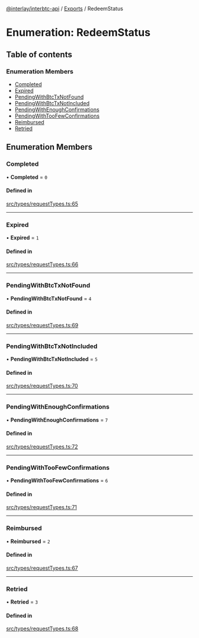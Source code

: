 [@interlay/interbtc-api](../README.md) / [Exports](../modules.md) / RedeemStatus

# Enumeration: RedeemStatus

## Table of contents

### Enumeration Members

- [Completed](RedeemStatus.md#completed)
- [Expired](RedeemStatus.md#expired)
- [PendingWithBtcTxNotFound](RedeemStatus.md#pendingwithbtctxnotfound)
- [PendingWithBtcTxNotIncluded](RedeemStatus.md#pendingwithbtctxnotincluded)
- [PendingWithEnoughConfirmations](RedeemStatus.md#pendingwithenoughconfirmations)
- [PendingWithTooFewConfirmations](RedeemStatus.md#pendingwithtoofewconfirmations)
- [Reimbursed](RedeemStatus.md#reimbursed)
- [Retried](RedeemStatus.md#retried)

## Enumeration Members

### <a id="completed" name="completed"></a> Completed

• **Completed** = ``0``

#### Defined in

[src/types/requestTypes.ts:65](https://github.com/interlay/interbtc-api/blob/1c0379f56248ac2da57930d5704199f69f941aa8/src/types/requestTypes.ts#L65)

___

### <a id="expired" name="expired"></a> Expired

• **Expired** = ``1``

#### Defined in

[src/types/requestTypes.ts:66](https://github.com/interlay/interbtc-api/blob/1c0379f56248ac2da57930d5704199f69f941aa8/src/types/requestTypes.ts#L66)

___

### <a id="pendingwithbtctxnotfound" name="pendingwithbtctxnotfound"></a> PendingWithBtcTxNotFound

• **PendingWithBtcTxNotFound** = ``4``

#### Defined in

[src/types/requestTypes.ts:69](https://github.com/interlay/interbtc-api/blob/1c0379f56248ac2da57930d5704199f69f941aa8/src/types/requestTypes.ts#L69)

___

### <a id="pendingwithbtctxnotincluded" name="pendingwithbtctxnotincluded"></a> PendingWithBtcTxNotIncluded

• **PendingWithBtcTxNotIncluded** = ``5``

#### Defined in

[src/types/requestTypes.ts:70](https://github.com/interlay/interbtc-api/blob/1c0379f56248ac2da57930d5704199f69f941aa8/src/types/requestTypes.ts#L70)

___

### <a id="pendingwithenoughconfirmations" name="pendingwithenoughconfirmations"></a> PendingWithEnoughConfirmations

• **PendingWithEnoughConfirmations** = ``7``

#### Defined in

[src/types/requestTypes.ts:72](https://github.com/interlay/interbtc-api/blob/1c0379f56248ac2da57930d5704199f69f941aa8/src/types/requestTypes.ts#L72)

___

### <a id="pendingwithtoofewconfirmations" name="pendingwithtoofewconfirmations"></a> PendingWithTooFewConfirmations

• **PendingWithTooFewConfirmations** = ``6``

#### Defined in

[src/types/requestTypes.ts:71](https://github.com/interlay/interbtc-api/blob/1c0379f56248ac2da57930d5704199f69f941aa8/src/types/requestTypes.ts#L71)

___

### <a id="reimbursed" name="reimbursed"></a> Reimbursed

• **Reimbursed** = ``2``

#### Defined in

[src/types/requestTypes.ts:67](https://github.com/interlay/interbtc-api/blob/1c0379f56248ac2da57930d5704199f69f941aa8/src/types/requestTypes.ts#L67)

___

### <a id="retried" name="retried"></a> Retried

• **Retried** = ``3``

#### Defined in

[src/types/requestTypes.ts:68](https://github.com/interlay/interbtc-api/blob/1c0379f56248ac2da57930d5704199f69f941aa8/src/types/requestTypes.ts#L68)

